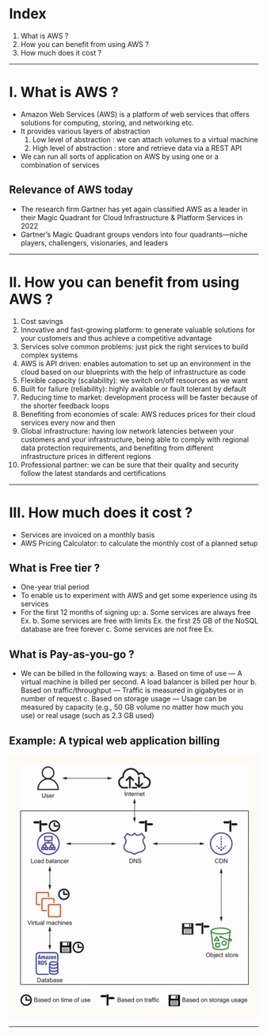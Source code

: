 # Index
1. What is AWS ?
2. How you can benefit from using AWS ?
3. How much does it cost ?
------------------------------------------------------------------------------------------------------------------------------------------------------------------------------------------------------------------------------------------------------------------------------------------------------
# I. What is AWS ?
 - Amazon Web Services (AWS) is a platform of web services that offers solutions for computing, storing, and networking etc.
 - It provides various layers of abstraction
   1. Low level of abstraction   : we can attach volumes to a virtual machine
   2. High level of abstraction  : store and retrieve data via a REST API  
 - We can run all sorts of application on AWS by using one or a combination of services

## Relevance of AWS today 
 - The research firm Gartner has yet again classified AWS as a leader in their Magic Quadrant for Cloud Infrastructure & Platform Services in 2022
 - Gartner’s Magic Quadrant groups vendors into four quadrants—niche players, challengers, visionaries, and leaders

------------------------------------------------------------------------------------------------------------------------------------------------------------------------------------------------------------------------------------------------------------------------------------------------------
# II. How you can benefit from using AWS ?
1. Cost savings
2. Innovative and fast-growing platform: to generate valuable solutions for your customers and thus achieve a competitive advantage
3. Services solve common problems: just pick the right services to build complex systems
4. AWS is API driven: enables automation to set up an environment in the cloud based on our blueprints with the help of infrastructure as code
5. Flexible capacity (scalability): we switch on/off resources as we want
6. Built for failure (reliability): highly available or fault tolerant by default
7. Reducing time to market: development process will be faster because of the shorter feedback loops
8. Benefiting from economies of scale: AWS reduces prices for their cloud services every now and then
9. Global infrastructure: having low network latencies between your customers and your infrastructure, being able to comply with regional data protection requirements, and benefiting from different infrastructure prices in different regions
10. Professional partner: we can be sure that their quality and security follow the latest standards and certifications

------------------------------------------------------------------------------------------------------------------------------------------------------------------------------------------------------------------------------------------------------------------------------------------------------
# III. How much does it cost ?
 - Services are invoiced on a monthly basis
 - AWS Pricing Calculator: to calculate the monthly cost of a planned setup

## What is Free tier ?
 - One-year trial period 
 - To enable us to experiment with AWS and get some experience using its services
 - For the first 12 months of signing up:
    a. Some services are always free
       Ex. 
    b. Some services are free with limits
       Ex. the first 25 GB of the NoSQL database are free forever
    c. Some services are not free
       Ex.  
   

## What is Pay-as-you-go ?
 - We can be billed in the following ways:
    a. Based on time of use          — A virtual machine is billed per second. A load balancer is billed per hour
    b. Based on traffic/throughput   — Traffic is measured in gigabytes or in number of request
    c. Based on storage usage        — Usage can be measured by capacity (e.g., 50 GB volume no matter how much you use) or real usage (such as 2.3 GB used)

## Example: A typical web application billing
![Demo billing of a Web Application](../assets/web-shop-billing-demo.png)


------------------------------------------------------------------------------------------------------------------------------------------------------------------------------------------------------------------------------------------------------------------------------------------------------

